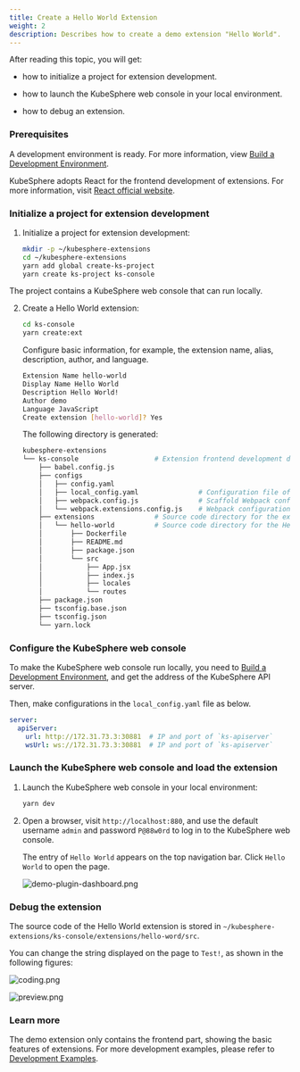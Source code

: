 ```yaml
---
title: Create a Hello World Extension
weight: 2
description: Describes how to create a demo extension "Hello World".
---
```


After reading this topic, you will get:

* how to initialize a project for extension development.

* how to launch the KubeSphere web console in your local environment.

* how to debug an extension.

### Prerequisites

A development environment is ready. For more information, view [Build a Development Environment](../../quickstart/prepare-development-environment/).

KubeSphere adopts React for the frontend development of extensions. For more information, visit [React official website](https://reactjs.org).

### Initialize a project for extension development

1. Initialize a project for extension development:

   ```bash
   mkdir -p ~/kubesphere-extensions
   cd ~/kubesphere-extensions
   yarn add global create-ks-project
   yarn create ks-project ks-console
   ```

The project contains a KubeSphere web console that can run locally.

2. Create a Hello World extension:

   ```bash
   cd ks-console
   yarn create:ext
   ```

     Configure basic information, for example, the extension name, alias, description, author, and language.

   ```bash
   Extension Name hello-world
   Display Name Hello World
   Description Hello World!
   Author demo
   Language JavaScript
   Create extension [hello-world]? Yes
   ```

   The following directory is generated:

   ```bash
   kubesphere-extensions
   └── ks-console                   # Extension frontend development directory
       ├── babel.config.js
       ├── configs
       │   ├── config.yaml
       │   ├── local_config.yaml               # Configuration file of the KubeSphere web console
       │   ├── webpack.config.js               # Scaffold Webpack configuration file
       │   └── webpack.extensions.config.js    # Webpack configuration file for packaging extension frontend
       ├── extensions               # Source code directory for the extension
       │   └── hello-world          # Source code directory for the Hello World extension
       │       ├── Dockerfile
       │       ├── README.md
       │       ├── package.json
       │       └── src
       │           ├── App.jsx
       │           ├── index.js
       │           ├── locales
       │           └── routes
       ├── package.json
       ├── tsconfig.base.json
       ├── tsconfig.json
       └── yarn.lock
   ```


### Configure the KubeSphere web console

To make the KubeSphere web console run locally, you need to [Build a Development Environment](../prepare-development-environment/), and get the address of the KubeSphere API server.

Then, make configurations in the `local_config.yaml` file as below.

```yaml
server:
  apiServer:
    url: http://172.31.73.3:30881  # IP and port of `ks-apiserver`
    wsUrl: ws://172.31.73.3:30881  # IP and port of `ks-apiserver`
```


### Launch the KubeSphere web console and load the extension

1. Launch the KubeSphere web console in your local environment:

   ```bash
   yarn dev
   ```

2. Open a browser, visit `http://localhost:880`, and use the default username `admin` and password `P@88w0rd` to log in to the KubeSphere web console.

   The entry of `Hello World` appears on the top navigation bar. Click `Hello World` to open the page.

   ![demo-plugin-dashboard.png](./hello-world-extension-dashboard.png?width=1080px)

### Debug the extension

The source code of the Hello World extension is stored in  `~/kubesphere-extensions/ks-console/extensions/hello-word/src`.

You can change the string displayed on the page to `Test!`, as shown in the following figures:

![coding.png](./coding.png?width=1080px)

![preview.png](./preview.png?width=1080px)

### Learn more

The demo extension only contains the frontend part, showing the basic features of extensions. For more development examples, please refer to [Development Examples](../../examples).